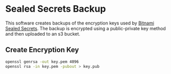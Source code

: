 # Sealed Secrets Backup

This software creates backups of the encryption keys used by [Bitnami Sealed Secrets](https://github.com/bitnami-labs/sealed-secrets).
The backup is encrypted using a public-private key method and then uploaded to an s3 bucket.


## Create Encryption Key

```bash
openssl genrsa -out key.pem 4096
openssl rsa -in key.pem -pubout > key.pub
```